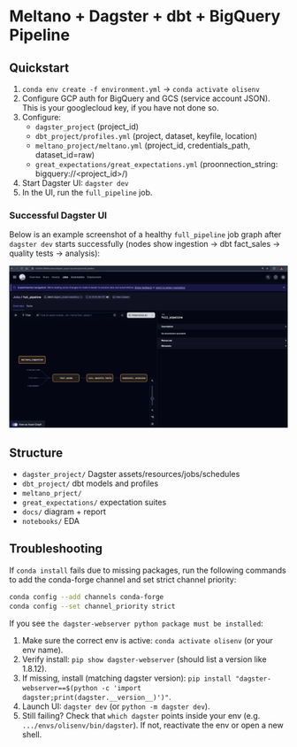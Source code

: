 
# Meltano + Dagster + dbt + BigQuery Pipeline

## Quickstart
1) `conda env create -f environment.yml` -> `conda activate olisenv`
2) Configure GCP auth for BigQuery and GCS (service account JSON). This is your googlecloud key, if you have not done so.
3) Configure:
   - `dagster_project` (project_id)
   - `dbt_project/profiles.yml` (project, dataset, keyfile, location)
   - `meltano_project/meltano.yml` (project_id, credentials_path, dataset_id=raw)
   - `great_expectations/great_expectations.yml` (proonnection_string: bigquery://<project_id>/<dataset>)
4) Start Dagster UI: `dagster dev`
5) In the UI, run the `full_pipeline` job.

### Successful Dagster UI
Below is an example screenshot of a healthy `full_pipeline` job graph after `dagster dev` starts successfully (nodes show ingestion -> dbt fact_sales -> quality tests -> analysis):

![Dagster full_pipeline success](docs/screenshot_full_pipeline.png)

## Structure
- `dagster_project/` Dagster assets/resources/jobs/schedules
- `dbt_project/` dbt models and profiles
- `meltano_prject/` 
- `great_expectations/` expectation suites
- `docs/` diagram + report
- `notebooks/` EDA


## Troubleshooting
If `conda install` fails due to missing packages, run the following commands to add the conda-forge channel and set strict channel priority:

```bash
conda config --add channels conda-forge
conda config --set channel_priority strict
```

If you see `the dagster-webserver python package must be installed`:
1. Make sure the correct env is active: `conda activate olisenv` (or your env name).
2. Verify install: `pip show dagster-webserver` (should list a version like 1.8.12).
3. If missing, install (matching dagster version): `pip install "dagster-webserver==$(python -c 'import dagster;print(dagster.__version__)')"`.
4. Launch UI: `dagster dev` (or `python -m dagster dev`).
5. Still failing? Check that `which dagster` points inside your env (e.g. `.../envs/olisenv/bin/dagster`). If not, reactivate the env or open a new shell.

